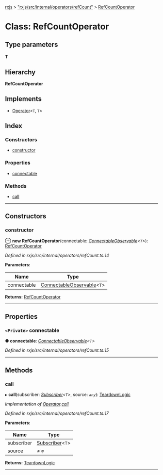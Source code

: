 [rxjs](../README.md) > ["rxjs/src/internal/operators/refCount"](../modules/_rxjs_src_internal_operators_refcount_.md) > [RefCountOperator](../classes/_rxjs_src_internal_operators_refcount_.refcountoperator.md)

# Class: RefCountOperator

## Type parameters
#### T 
## Hierarchy

**RefCountOperator**

## Implements

* [Operator](../interfaces/_rxjs_src_internal_operator_.operator.md)<`T`, `T`>

## Index

### Constructors

* [constructor](_rxjs_src_internal_operators_refcount_.refcountoperator.md#constructor)

### Properties

* [connectable](_rxjs_src_internal_operators_refcount_.refcountoperator.md#connectable)

### Methods

* [call](_rxjs_src_internal_operators_refcount_.refcountoperator.md#call)

---

## Constructors

<a id="constructor"></a>

###  constructor

⊕ **new RefCountOperator**(connectable: *[ConnectableObservable](_rxjs_src_internal_observable_connectableobservable_.connectableobservable.md)<`T`>*): [RefCountOperator](_rxjs_src_internal_operators_refcount_.refcountoperator.md)

*Defined in rxjs/src/internal/operators/refCount.ts:14*

**Parameters:**

| Name | Type |
| ------ | ------ |
| connectable | [ConnectableObservable](_rxjs_src_internal_observable_connectableobservable_.connectableobservable.md)<`T`> |

**Returns:** [RefCountOperator](_rxjs_src_internal_operators_refcount_.refcountoperator.md)

___

## Properties

<a id="connectable"></a>

### `<Private>` connectable

**● connectable**: *[ConnectableObservable](_rxjs_src_internal_observable_connectableobservable_.connectableobservable.md)<`T`>*

*Defined in rxjs/src/internal/operators/refCount.ts:15*

___

## Methods

<a id="call"></a>

###  call

▸ **call**(subscriber: *[Subscriber](_rxjs_src_internal_subscriber_.subscriber.md)<`T`>*, source: *`any`*): [TeardownLogic](../modules/_rxjs_src_internal_types_.md#teardownlogic)

*Implementation of [Operator](../interfaces/_rxjs_src_internal_operator_.operator.md).[call](../interfaces/_rxjs_src_internal_operator_.operator.md#call)*

*Defined in rxjs/src/internal/operators/refCount.ts:17*

**Parameters:**

| Name | Type |
| ------ | ------ |
| subscriber | [Subscriber](_rxjs_src_internal_subscriber_.subscriber.md)<`T`> |
| source | `any` |

**Returns:** [TeardownLogic](../modules/_rxjs_src_internal_types_.md#teardownlogic)

___

